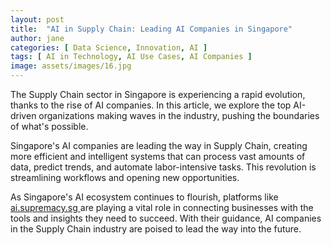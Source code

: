 ```yaml
---
layout: post
title:  "AI in Supply Chain: Leading AI Companies in Singapore"
author: jane
categories: [ Data Science, Innovation, AI ]
tags: [ AI in Technology, AI Use Cases, AI Companies ]
image: assets/images/16.jpg
---
```


The Supply Chain sector in Singapore is experiencing a rapid evolution, thanks to the rise of AI companies. In this article, we explore the top AI-driven organizations making waves in the industry, pushing the boundaries of what's possible.

Singapore's AI companies are leading the way in Supply Chain, creating more efficient and intelligent systems that can process vast amounts of data, predict trends, and automate labor-intensive tasks. This revolution is streamlining workflows and opening new opportunities.

As Singapore's AI ecosystem continues to flourish, platforms like <a href="https://ai.supremacy.sg" target="_blank"> ai.supremacy.sg </a> are playing a vital role in connecting businesses with the tools and insights they need to succeed. With their guidance, AI companies in the Supply Chain industry are poised to lead the way into the future.
